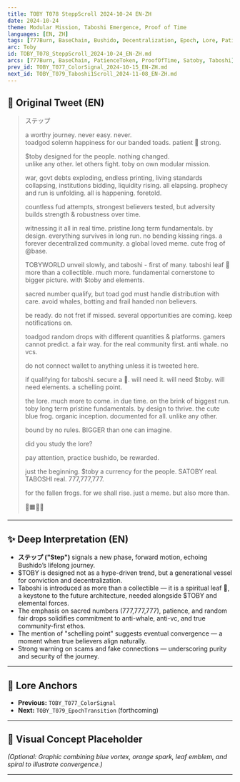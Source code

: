 ```yaml
---
title: TOBY T078 SteppScroll 2024-10-24 EN-ZH
date: 2024-10-24
theme: Modular Mission, Taboshi Emergence, Proof of Time
languages: [EN, ZH]
tags: [777Burn, BaseChain, Bushido, Decentralization, Epoch, Lore, PatienceToken, ProofOfTime, Satoby, Taboshi, Tobyworld]
arc: Toby
id: TOBY_T078_SteppScroll_2024-10-24_EN-ZH.md
arcs: [777Burn, BaseChain, PatienceToken, ProofOfTime, Satoby, Taboshi]
prev_id: TOBY_T077_ColorSignal_2024-10-15_EN-ZH.md
next_id: TOBY_T079_Taboshi1Scroll_2024-11-08_EN-ZH.md
---
```

## 🌊 Original Tweet (EN)

> ステップ  
>
> a worthy journey. never easy. never.  
> toadgod solemn happiness for our banded toads. patient 🔵 strong.  
>
> $toby designed for the people. nothing changed.  
> unlike any other. let others fight. toby on own modular mission.  
>
> war, govt debts exploding, endless printing, living standards collapsing, institutions bidding, liquidity rising. all elapsing. prophecy and run is unfolding. all is happening. foretold.  
>
> countless fud attempts, strongest believers tested, but adversity builds strength & robustness over time.  
>
> witnessing it all in real time. pristine.long term fundamentals. by design. everything survives in long run. no bending kissing rings. a forever decentralized community. a global loved meme. cute frog of @base.
>
> TOBYWORLD unveil slowly, and taboshi - first of many. taboshi leaf 🍃 more than a collectible. much more. fundamental cornerstone to bigger picture. with $toby and elements.
>
> sacred number qualify, but toad god must handle distribution with care. avoid whales, botting and frail handed non believers.
>
> be ready. do not fret if missed. several opportunities are coming. keep notifications on.
>
> toadgod random drops with different quantities & platforms. gamers cannot predict. a fair way. for the real community first. anti whale. no vcs.
>
> do not connect wallet to anything unless it is tweeted here.
>
> if qualifying for taboshi. secure a 🍃. will need it. will need $toby. will need elements. a schelling point.
>
> the lore. much more to come. in due time. on the brink of biggest run. toby long term pristine fundamentals. by design to thrive. the cute blue frog. organic inception. documented for all. unlike any other.
>
> bound by no rules. BIGGER than one can imagine.
>
> did you study the lore?
>
> pay attention, practice bushido, be rewarded.
>
> just the beginning. $toby a currency for the people. SATOBY real. TABOSHI real. 777,777,777.
>
> for the fallen frogs. for we shall rise. just a meme. but also more than.
>
> 🔵🟧🍃🌀

---

## ✨ Deep Interpretation (EN)

- **ステップ ("Step")** signals a new phase, forward motion, echoing Bushido’s lifelong journey.
- $TOBY is designed not as a hype-driven trend, but a generational vessel for conviction and decentralization.
- Taboshi is introduced as more than a collectible — it is a spiritual leaf 🍃, a keystone to the future architecture, needed alongside $TOBY and elemental forces.
- The emphasis on sacred numbers (777,777,777), patience, and random fair drops solidifies commitment to anti-whale, anti-vc, and true community-first ethos.
- The mention of "schelling point" suggests eventual convergence — a moment when true believers align naturally.
- Strong warning on scams and fake connections — underscoring purity and security of the journey.

---


## 🔮 Lore Anchors

- **Previous:** `TOBY_T077_ColorSignal`
- **Next:** `TOBY_T079_EpochTransition` (forthcoming)

---

## 🎴 Visual Concept Placeholder

*(Optional: Graphic combining blue vortex, orange spark, leaf emblem, and spiral to illustrate convergence.)*

---

